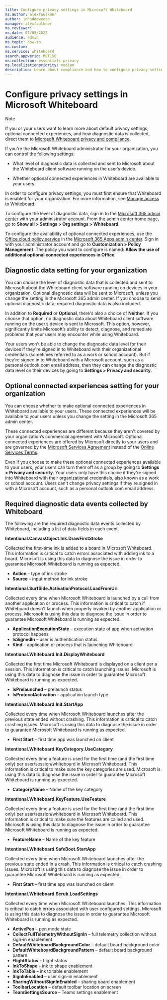 ```yaml
---
title: Configure privacy settings in Microsoft Whiteboard
ms.author: alexfaulkner
author: johnddeweese
manager: alexfaulkner
ms.reviewer: 
ms.date: 07/05/2022
audience: admin
ms.topic: how-to
ms.custom: 
ms.service: whiteboard
search.appverid: MET150
ms.collection: essentials-privacy
ms.localizationpriority: medium
description: Learn about compliance and how to configure privacy settings in Microsoft Whiteboard.
---
```


# Configure privacy settings in Microsoft Whiteboard

>[!NOTE]
> If you or your users want to learn more about default privacy settings, optional connected experiences, and how diagnostic data is collected, direct them to [Microsoft Whiteboard privacy and compliance](https://support.microsoft.com/office/privacy-and-compliance-ed9f0de9-71be-44c2-837d-e0f448660be1).

If you're the Microsoft Whiteboard administrator for your organization, you can control the following settings:

- What level of diagnostic data is collected and sent to Microsoft about the Whiteboard client software running on the user’s device.

- Whether optional connected experiences in Whiteboard are available to your users.

In order to configure privacy settings, you must first ensure that Whiteboard is enabled for your organization. For more information, see [Manage access to Whiteboard](manage-whiteboard-access-organizations.md).


To configure the level of diagnostic data, sign in to the [Microsoft 365 admin center](/microsoft-365/admin/admin-overview/admin-center-overview) with your administrator account. From the admin center home page, go to **Show all > Settings > Org settings > Whiteboard**.

To configure the availability of optional connected experiences, use the [Office cloud policy service](/deployoffice/admincenter/overview-office-cloud-policy-service) in the [Microsoft 365 Apps admin center](https://config.office.com). Sign in with your administrator account and go to **Customization > Policy Management**. The policy you want to configure is named: **Allow the use of additional optional connected experiences in Office**.

## Diagnostic data setting for your organization

You can choose the level of diagnostic data that is collected and sent to Microsoft about the Whiteboard client software running on devices in your organization. Optional diagnostic data will be sent to Microsoft, unless you change the setting in the Microsoft 365 admin center. If you choose to send optional diagnostic data, required diagnostic data is also included.

In addition to **Required** or **Optional**, there's also a choice of **Neither**. If you choose that option, no diagnostic data about Whiteboard client software running on the user’s device is sent to Microsoft. This option, however, significantly limits Microsoft’s ability to detect, diagnose, and remediate problems that your users may encounter while using Whiteboard.

Your users won’t be able to change the diagnostic data level for their devices if they're signed in to Whiteboard with their organizational credentials (sometimes referred to as a work or school account). But if they're signed in to Whiteboard with a Microsoft account, such as a personal outlook.com email address, then they can change the diagnostic data level on their devices by going to **Settings > Privacy and security**.

## Optional connected experiences setting for your organization

You can choose whether to make optional connected experiences in Whiteboard available to your users. These connected experiences will be available to your users unless you change the setting in the Microsoft 365 admin center. 

These connected experiences are different because they aren't covered by your organization’s commercial agreement with Microsoft. Optional connected experiences are offered by Microsoft directly to your users and are governed by the [Microsoft Services Agreement](https://www.microsoft.com/servicesagreement) instead of the [Online Services Terms](https://www.microsoft.com/licensing/product-licensing/products).

Even if you choose to make these optional connected experiences available to your users, your users can turn them off as a group by going to **Settings > Privacy and security**. Your users only have this choice if they're signed into Whiteboard with their organizational credentials, also known as a work or school account. Users can't change privacy settings if they're signed in with a Microsoft account, such as a personal outlook.com email address.

## Required diagnostic data events collected by Whiteboard

The following are the required diagnostic data events collected by Whiteboard, including a list of data fields in each event.

**Intentional.CanvasObject.Ink.DrawFirstStroke**

Collected the first-time ink is added to a board in Microsoft Whiteboard. This information is critical to catch errors associated with adding ink to a board. Microsoft is using this data to diagnose the issue in order to guarantee Microsoft Whiteboard is running as expected.

- **Action** – type of ink stroke
- **Source** – input method for ink stroke

**Intentional.SurfSide.ActivationProtocol.LoadFromUri**

Collected every time when Microsoft Whiteboard is launched by a call from another application or process. This information is critical to catch if Whiteboard doesn't launch when properly invoked by another application or process. Microsoft is using this data to diagnose the issue in order to guarantee Microsoft Whiteboard is running as expected.

- **ApplicationExecutionState** – execution state of app when activation protocol happens
- **IsSignedIn** – user is authentication status
- **Kind** – application or process that is launching Whiteboard

**Intentional.Whiteboard.Init.DisplayWhiteboard**

Collected the first time Microsoft Whiteboard is displayed on a client per a session. This information is critical to catch launching issues. Microsoft is using this data to diagnose the issue in order to guarantee Microsoft Whiteboard is running as expected.

- **IsPrelaunched** – prelaunch status
- **IsProtocolActivation** – application launch type

**Intentional.Whiteboard.Init.StartApp**

Collected every time when Microsoft Whiteboard launches after the previous state ended without crashing. This information is critical to catch crashing issues. Microsoft is using this data to diagnose the issue in order to guarantee Microsoft Whiteboard is running as expected.

- **First Start** – first time app was launched on client

**Intentional.Whiteboard.KeyCategory.UseCategory**

Collected every time a feature is used for the first time (and the first time only) per user/session/whiteboard in Microsoft Whiteboard. This information is critical to make sure the key categories are used. Microsoft is using this data to diagnose the issue in order to guarantee Microsoft Whiteboard is running as expected.

- **CategoryName** – Name of the key category

**Intentional.Whiteboard.KeyFeature.UseFeature**

Collected every time a feature is used for the first time (and the first time only) per user/session/whiteboard in Microsoft Whiteboard. This information is critical to make sure the features are called and used. Microsoft is using this data to diagnose the issue in order to guarantee Microsoft Whiteboard is running as expected.

- **FeatureName** – Name of the key feature

**Intentional.Whiteboard.SafeBoot.StartApp**

Collected every time when Microsoft Whiteboard launches after the previous state ended in a crash. This information is critical to catch crashing issues. Microsoft is using this data to diagnose the issue in order to guarantee Microsoft Whiteboard is running as expected.

- **First Start** – first time app was launched on client

**Intentional.Whiteboard.Scrub.LoadSettings**

Collected every time when Microsoft Whiteboard launches. This information is critical to catch errors associated with user configured settings. Microsoft is using this data to diagnose the issue in order to guarantee Microsoft Whiteboard is running as expected.

- **ActivePen** – pen mode state
- **CollectFullTelemetryWithoutSignIn** – full telemetry collection without sign-in enablement
- **DefaultWhiteboardBackgroundColor** – default board background color
- **DefaultWhiteboardBackgroundPattern** – default board background pattern
- **FlightStatus** – flight status
- **InkToShape** – ink to shape enablement
- **InkToTable** – ink to table enablement
- **SignInEnabled** – user sign-in enablement
- **SharingWithoutSignInEnabled** – sharing board enablement
- **ToolbarLocation** – default toolbar location on screen
- **TeamSettingsSource** – Teams settings enablement
